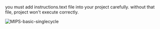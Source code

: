 you must add instructions.text file into your project carefully. without that file, project won't execute correctly.

![MIPS-basic-singlecycle](https://github.com/Arianshahbaziyan/singlecycle_MIPS/assets/81573954/8cf23aaf-c273-4c05-81b8-cce7a1c9cc04)
